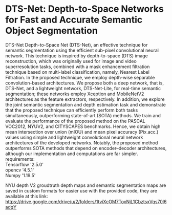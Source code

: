 # DTS-Net: Depth-to-Space Networks for Fast and Accurate Semantic Object Segmentation
DTS-Net Depth-to-Space Net (DTS-Net), an effective technique for semantic segmentation using the efficient sub-pixel convolutional neural network. This technique is inspired by depth-to-space (DTS) image reconstruction, which was originally used for image and video superresolution tasks, combined with a mask enhancement filtration technique based on multi-label classification, namely, Nearest Label Filtration. In the proposed technique, we employ depth-wise separable convolution-based architectures. We propose both a deep network, that is, DTS-Net, and a lightweight network, DTS-Net-Lite, for real-time semantic segmentation; these networks employ Xception and MobileNetV2 architectures as the feature extractors, respectively. In addition, we explore the joint semantic segmentation and depth estimation task and demonstrate that the proposed technique can efficiently perform both tasks simultaneously, outperforming state-of-art (SOTA) methods. We train and evaluate the performance of the proposed method on the PASCAL VOC2012, NYUV2, and CITYSCAPES benchmarks. Hence, we obtain high mean intersection over union (mIOU) and mean pixel accuracy (Pix.acc.) values using simple and lightweight convolutional neural network architectures of the developed networks. Notably, the proposed method outperforms SOTA methods that depend on encoder–decoder architectures, although our implementation and computations are far simpler.
requirements: <br />
Tensorflow '2.5.0' <br />
opencv '4.5.1' <br />
Numpy '1.19.5' <br />

NYU depth V2 groudtruth depth maps and semantic segmentation maps are saved in custom formats for easier use with the provided code, they are available at this link: https://drive.google.com/drive/u/2/folders/1tviXcOM7ToxNjL1CbztsxVqs70l6adqY <br />
